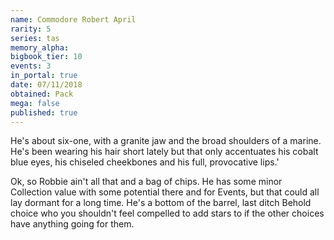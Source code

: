 ```yaml
---
name: Commodore Robert April
rarity: 5
series: tas
memory_alpha:
bigbook_tier: 10
events: 3
in_portal: true
date: 07/11/2018
obtained: Pack
mega: false
published: true
---
```


He's about six-one, with a granite jaw and the broad shoulders of a marine. He's been wearing his hair short lately but that only accentuates his cobalt blue eyes, his chiseled cheekbones and his full, provocative lips.' 

Ok, so Robbie ain't all that and a bag of chips. He has some minor Collection value with some potential there and for Events, but that could all lay dormant for a long time. He's a bottom of the barrel, last ditch Behold choice who you shouldn't feel compelled to add stars to if the other choices have anything going for them.
